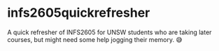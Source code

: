 # infs2605quickrefresher
A quick refresher of INFS2605 for UNSW students who are taking later courses, but might need some help jogging their memory. 😅
